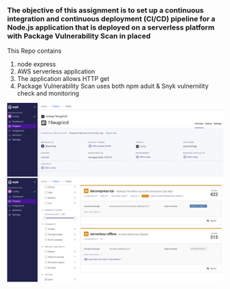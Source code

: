 ### The objective of this assignment is to set up a continuous integration and continuous deployment (CI/CD) pipeline for a Node.js application that is deployed on a serverless platform with Package Vulnerability Scan in placed

This Repo contains
1) node express
2) AWS serverless application
3) The application allows HTTP get
4) Package Vulnerability Scan uses both npm aduit & Snyk vulnernility check and monitoring

![alt text](https://github.com/ioctlsg/19AugCICD/blob/main/Screenshot%202023-08-26%20at%204.03.48%20PM.png)
![alt text](https://github.com/ioctlsg/19AugCICD/blob/main/Screenshot%202023-08-26%20at%204.03.02%20PM.png)
